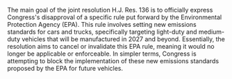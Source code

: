 The main goal of the joint resolution H.J. Res. 136 is to officially express Congress's disapproval of a specific rule put forward by the Environmental Protection Agency (EPA). This rule involves setting new emissions standards for cars and trucks, specifically targeting light-duty and medium-duty vehicles that will be manufactured in 2027 and beyond. Essentially, the resolution aims to cancel or invalidate this EPA rule, meaning it would no longer be applicable or enforceable. In simpler terms, Congress is attempting to block the implementation of these new emissions standards proposed by the EPA for future vehicles.